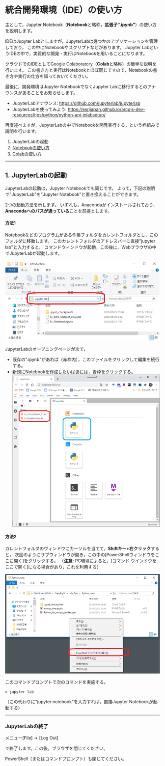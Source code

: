 # 統合開発環境（IDE）の使い方

主として，Jupyter Notebook（**Notebook**と略称，**拡張子".ipynb"**）の使い方を説明します。

IDEはJupyter Labとしますが，JupyterLabは幾つかのアプリケーションを管理しており，
この中にNotebookやスクリプトなどがあります。
Jupyter LabというIDEの中で，実質的な開発・実行はNotebookを用いることになります。

クラウドでのIDEとしてGoogle Colaboratory（**Colab**と略称）の簡単な説明を行います。
この書き方と実行はNotebookとほぼ同じですので，Notebookの書き方や実行の仕方を知っておいてください。

最後に，開発環境はJupyter NotebookでなくJupyter Labに移行するとのアナウンスがあることをお知らせします。

- JupyterLabアナウンス: https://github.com/jupyterlab/jupyterlab
- JupyterLabを使ってみよう: https://esrijapan.github.io/arcgis-dev-resources/tips/python/python-api-jnlabsetup/

再度述べますが，JupyterLabの中でNotebookを開発実行する，という枠組みで説明を行います。

1. JupyterLabの起動
2. [Notebookの使い方](./UsageNotebook.md)
3. [Colabの使い方](./UsageColab.md)
------------------------------------------------------------------------------
## 1. JupyterLabの起動

JupyterLabの起動は，Jupyter Notebookでも同じです。
よって，下記の説明で"JupyterLab"を"Jupyter Notebook"と置き換えることができます。

2つの起動方法を示します。
いずれも，Anacondaがインストールされており，**Anacondaへのパスが通っている**ことを前提とします。

#### 方法1
Notebookなどのプログラムがある作業フォルダをカレントフォルダとし，このフォルダに移動します。
このカレントフォルダのアドレスバーに直接"jupyter lab"と入力すると，
コマンドウィンドウが起動，この後に，Webブラウザの中でJupyterLabが起動します。

![JupyterLab01](./figs/fig_IDE_JupyterLab_01.png) 

<!--- 右では小さい　<img src="./figs/fig_IDE_JupyterLab_01.png" width="640px"> --->

JupyterLabのオープニングページが次で，
- 既存の".ipynb"があれば（赤枠内），このファイルをクリックして編集を続行する。
- 新規にNotebookを作成したいばあには，青枠をクリックする。
![JupyterLabOpeing](./figs/fig_IDE_JupyterLab_Opening01.png) 
<!--- 右では小さい　<img src="./figs/fig_IDE_JupyterLab_Opening01.png" width="640px"> --->


#### 方法2
カレントフォルダのウィンドウにカーソルを当てて，**Shiftキー+右クリック**すると，
次図のようにサブウィンドウが開き，この中の[PowerShellウィンドウをここに開く]をクリックする。
（**注意:** PC環境によると，[コマンド ウインドウをここで開く]になる場合があり，これを利用する）

![JupyterLabOpeing](./figs/fig_IDE_JupyterLab_Opening02.png) 

このコマンドプロンプトで次のコマンドを実施する。
```
> jupyter lab
```
（この代わりに"jupyter notebook"を入力すれば，直接Jupyter Notebookが起動する）

-----------------------------------------------

### JupyterLabの終了
メニュー[File] &rarr; [Log Out]

で終了します。この後，ブラウザを閉じてください。

PowerShell（またはコマンドプロンプト）も閉じてください。